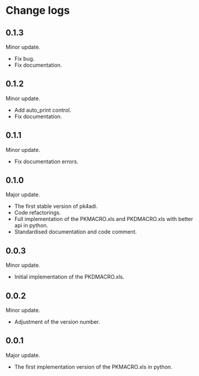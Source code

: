 # Change logs
## 0.1.3
Minor update.
* Fix bug.
* Fix documentation.

## 0.1.2
Minor update.
* Add auto_print control.
* Fix documentation.

## 0.1.1
Minor update.
* Fix documentation errors.

## 0.1.0
Major update.
* The first stable version of pk4adi.
* Code refactorings.
* Full implementation of the PKMACRO.xls and PKDMACRO.xls with better api in python.
* Standardised documentation and code comment.

## 0.0.3
Minor update.
* Initial implementation of the PKDMACRO.xls.

## 0.0.2
Minor update.
* Adjustment of the version number.

## 0.0.1
Major update.
* The first implementation version of the PKMACRO.xls in python.

